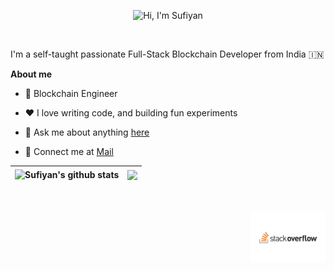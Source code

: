 <p align="center"><img height="300px" src="./Assets/intro.gif" alt="Hi, I'm Sufiyan"></p>

<br />

I'm a self-taught passionate Full-Stack Blockchain Developer from India 🇮🇳

**About me**

- 💼 Blockchain Engineer

- ❤️ I love writing code, and building fun experiments

- 💬 Ask me about anything [here](https://github.com/Sufiyan-dev/Sufiyan-dev/issues)

- 📧 Connect me at [Mail](mailto:sufiyanworkspace@gmail.com)


| <a><img align="center" src="https://github-readme-stats.vercel.app/api?username=Sufiyan-dev&show_icons=true&theme=buefy&hide_border=true" alt="Sufiyan's github stats" /></a> | <a><img align="center" src="https://github-readme-stats.vercel.app/api/top-langs/?username=Sufiyan-dev&layout=compact&theme=buefy&hide_border=true" /></a> |
| ------------- | ------------- |

<br />
<br />

<a href="https://stackoverflow.com/users/15765551/derek">
  <img align="right" alt="Sufiyan Memon | StackOverflow" width="120px" src="./Assets//Stack_Overflow.png" />
</a>
